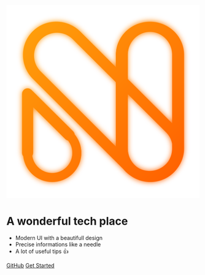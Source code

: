 ![logo](_media/logo.svg)

# A wonderful tech place

- Modern UI with a beautifull design
- Precise informations like a needle
- A lot of useful tips 👍

[GitHub](https://github.com/Needlify)
[Get Started](#introduction)